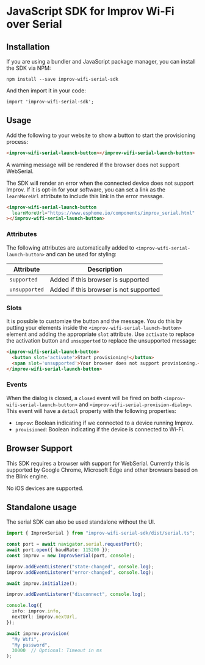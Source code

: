 # JavaScript SDK for Improv Wi-Fi over Serial

## Installation

If you are using a bundler and JavaScript package manager, you can install the SDK via NPM:

```
npm install --save improv-wifi-serial-sdk
```

And then import it in your code:

```
import 'improv-wifi-serial-sdk';
```

## Usage

Add the following to your website to show a button to start the provisioning process:

```html
<improv-wifi-serial-launch-button></improv-wifi-serial-launch-button>
```

A warning message will be rendered if the browser does not support WebSerial.

The SDK will render an error when the connected device does not support Improv. If it is opt-in for your software, you can set a link as the `learnMoreUrl` attribute to include this link in the error message.

```html
<improv-wifi-serial-launch-button
  learnMoreUrl="https://www.esphome.io/components/improv_serial.html"
></improv-wifi-serial-launch-button>
```

### Attributes

The following attributes are automatically added to `<improv-wifi-serial-launch-button>` and can be used for styling:

| Attribute | Description |
| -- | -- |
| `supported` | Added if this browser is supported
| `unsupported` | Added if this browser is not supported

### Slots

It is possible to customize the button and the message. You do this by putting your elements inside the `<improv-wifi-serial-launch-button>` element and adding the appropriate `slot` attribute. Use `activate` to replace the activation button and `unsupported` to replace the unsupported message:

```html
<improv-wifi-serial-launch-button>
  <button slot='activate'>Start provisioning!</button>
  <span slot='unsupported'>Your browser does not support provisioning.</span>
</improv-wifi-serial-launch-button>
```

### Events

When the dialog is closed, a `closed` event will be fired on both `<improv-wifi-serial-launch-button>` and `<improv-wifi-serial-provision-dialog>`. This event will have a `detail` property with the following properties:

 - `improv`: Boolean indicating if we connected to a device running Improv.
 - `provisioned`: Boolean indicating if the device is connected to Wi-Fi.

## Browser Support

This SDK requires a browser with support for WebSerial. Currently this is supported by Google Chrome, Microsoft Edge and other browsers based on the Blink engine.

No iOS devices are supported.

## Standalone usage

The serial SDK can also be used standalone without the UI.

```ts
import { ImprovSerial } from "improv-wifi-serial-sdk/dist/serial.ts";

const port = await navigator.serial.requestPort();
await port.open({ baudRate: 115200 });
const improv = new ImprovSerial(port, console);

improv.addEventListener("state-changed", console.log);
improv.addEventListener("error-changed", console.log);

await improv.initialize();

improv.addEventListener("disconnect", console.log);

console.log({
  info: improv.info,
  nextUrl: improv.nextUrl,
});

await improv.provision(
  "My Wifi",
  "My password",
  30000  // Optional: Timeout in ms
);
```
